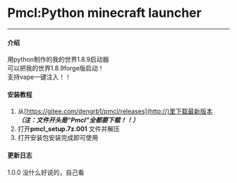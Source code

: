# Pmcl:Python minecraft launcher
-------------------------

#### 介绍
用python制作的我的世界1.8.9启动器  
可以把我的世界1.8.9forge版启动！  
支持vape一键注入！！



#### 安装教程

1.  从[https://gitee.com/dengrb1/pmcl/releases](http://)里下载最新版本 _**（注：文件开头是“Pmcl”全都要下载！！）**_ 
2.  打开**pmcl_setup.7z.001** 文件并解压
3.  打开安装包安装完成即可使用

#### 更新日志

1.0.0 没什么好说的，自己看
